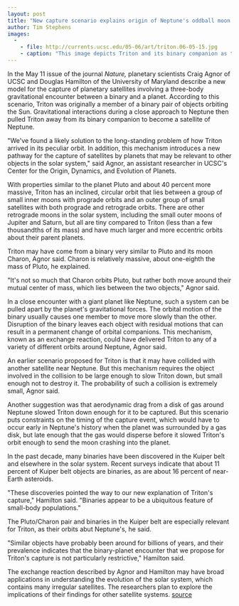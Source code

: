 ```yaml
---
layout: post
title: "New capture scenario explains origin of Neptune's oddball moon Triton"
author: Tim Stephens
images:
  -
    - file: http://currents.ucsc.edu/05-06/art/triton.06-05-15.jpg
    - caption: "This image depicts Triton and its binary companion as they approach Neptune. This encounter facilitated Triton's capture to an inclined retrograde orbit around Neptune, an event that catastrophically altered the Neptune satellite system. In the image, Neptune is orbited by several primordial satellites that may have existed prior to the binary-planet encounter. These satellites would have been collisionally destroyed in the aftermath of Triton's capture to a large eccentric orbit. Graphic created by Craig Agnor, based on planetary and satellite maps provided by Steve Albers, Jerry Gardner, James Hastings-Trew, Constantine Thomas, and NOAA's 'Science on a Sphere' project."
---
```


In the May 11 issue of the journal _Nature,_ planetary scientists Craig Agnor of UCSC and Douglas Hamilton of the University of Maryland describe a new model for the capture of planetary satellites involving a three-body gravitational encounter between a binary and a planet. According to this scenario, Triton was originally a member of a binary pair of objects orbiting the Sun. Gravitational interactions during a close approach to Neptune then pulled Triton away from its binary companion to become a satellite of Neptune.

"We've found a likely solution to the long-standing problem of how Triton arrived in its peculiar orbit. In addition, this mechanism introduces a new pathway for the capture of satellites by planets that may be relevant to other objects in the solar system," said Agnor, an assistant researcher in UCSC's Center for the Origin, Dynamics, and Evolution of Planets.

With properties similar to the planet Pluto and about 40 percent more massive, Triton has an inclined, circular orbit that lies between a group of small inner moons with prograde orbits and an outer group of small satellites with both prograde and retrograde orbits. There are other retrograde moons in the solar system, including the small outer moons of Jupiter and Saturn, but all are tiny compared to Triton (less than a few thousandths of its mass) and have much larger and more eccentric orbits about their parent planets.

Triton may have come from a binary very similar to Pluto and its moon Charon, Agnor said. Charon is relatively massive, about one-eighth the mass of Pluto, he explained.

"It's not so much that Charon orbits Pluto, but rather both move around their mutual center of mass, which lies between the two objects," Agnor said.

In a close encounter with a giant planet like Neptune, such a system can be pulled apart by the planet's gravitational forces. The orbital motion of the binary usually causes one member to move more slowly than the other. Disruption of the binary leaves each object with residual motions that can result in a permanent change of orbital companions. This mechanism, known as an exchange reaction, could have delivered Triton to any of a variety of different orbits around Neptune, Agnor said.

An earlier scenario proposed for Triton is that it may have collided with another satellite near Neptune. But this mechanism requires the object involved in the collision to be large enough to slow Triton down, but small enough not to destroy it. The probability of such a collision is extremely small, Agnor said.

Another suggestion was that aerodynamic drag from a disk of gas around Neptune slowed Triton down enough for it to be captured. But this scenario puts constraints on the timing of the capture event, which would have to occur early in Neptune's history when the planet was surrounded by a gas disk, but late enough that the gas would disperse before it slowed Triton's orbit enough to send the moon crashing into the planet.

In the past decade, many binaries have been discovered in the Kuiper belt and elsewhere in the solar system. Recent surveys indicate that about 11 percent of Kuiper belt objects are binaries, as are about 16 percent of near-Earth asteroids.

"These discoveries pointed the way to our new explanation of Triton's capture," Hamilton said. "Binaries appear to be a ubiquitous feature of small-body populations."

The Pluto/Charon pair and binaries in the Kuiper belt are especially relevant for Triton, as their orbits abut Neptune's, he said.

"Similar objects have probably been around for billions of years, and their prevalence indicates that the binary-planet encounter that we propose for Triton's capture is not particularly restrictive," Hamilton said.

The exchange reaction described by Agnor and Hamilton may have broad applications in understanding the evolution of the solar system, which contains many irregular satellites. The researchers plan to explore the implications of their findings for other satellite systems.
[source](http://www1.ucsc.edu/currents/05-06/05-15/triton.asp "Permalink to triton")

